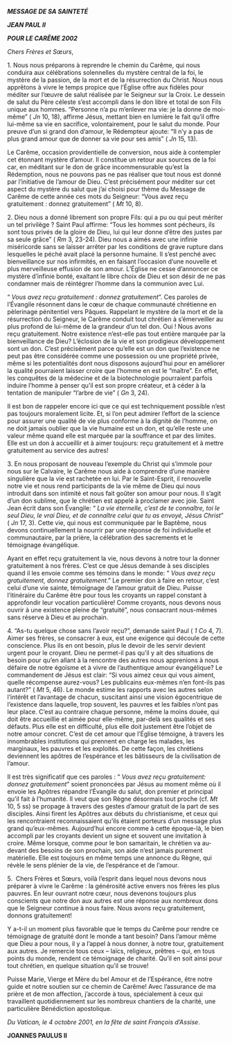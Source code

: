 ***MESSAGE DE SA SAINTETÉ***

***JEAN PAUL II***

***POUR LE CARÊME 2002***

*Chers Frères et Sœurs*,

1\. Nous nous préparons à reprendre le chemin du Carême, qui nous conduira aux célébrations solennelles du mystère central de la foi, le mystère de la passion, de la mort et de la résurrection du Christ. Nous nous apprêtons à vivre le temps propice que l’Église offre aux fidèles pour méditer sur l’œuvre de salut réalisée par le Seigneur sur la Croix. Le dessein de salut du Père céleste s’est accompli dans le don libre et total de son Fils unique aux hommes. “Personne n’a pu m’enlever ma vie: je la donne de moi-même” ( *Jn* 10, 18), affirme Jésus, mettant bien en lumière le fait qu’il offre lui-même sa vie en sacrifice, volontairement, pour le salut du monde. Pour preuve d’un si grand don d’amour, le Rédempteur ajoute: “Il n’y a pas de plus grand amour que de donner sa vie pour ses amis” ( *Jn* 15, 13).

Le Carême, occasion providentielle de conversion, nous aide à contempler cet étonnant mystère d’amour. Il constitue un retour aux sources de la foi car, en méditant sur le don de grâce incommensurable qu’est la Rédemption, nous ne pouvons pas ne pas réaliser que tout nous est donné par l’initiative de l’amour de Dieu. C’est précisément pour méditer sur cet aspect du mystère du salut que j’ai choisi pour thème du Message de Carême de cette année ces mots du Seigneur: “Vous avez reçu gratuitement : donnez gratuitement” ( *Mt* 10, 8).

2\. Dieu nous a donné librement son propre Fils: qui a pu ou qui peut mériter un tel privilège ? Saint Paul affirme: “Tous les hommes sont pécheurs, ils sont tous privés de la gloire de Dieu, lui qui leur donne d’être des justes par sa seule grâce” ( *Rm* 3, 23-24). Dieu nous a aimés avec une infinie miséricorde sans se laisser arrêter par les conditions de grave rupture dans lesquelles le péché avait placé la personne humaine. Il s’est penché avec bienveillance sur nos infirmités, en en faisant l’occasion d’une nouvelle et plus merveilleuse effusion de son amour. L’Église ne cesse d’annoncer ce mystère d’infinie bonté, exaltant le libre choix de Dieu et son désir de ne pas condamner mais de réintégrer l’homme dans la communion avec Lui.

“ *Vous avez reçu gratuitement : donnez gratuitement*”. Ces paroles de l’Évangile résonnent dans le cœur de chaque communauté chrétienne en pèlerinage pénitentiel vers Pâques. Rappelant le mystère de la mort et de la résurrection du Seigneur, le Carême conduit tout chrétien à s’émerveiller au plus profond de lui-même de la grandeur d’un tel don. Oui ! Nous avons reçu gratuitement. Notre existence n’est-elle pas tout entière marquée par la bienveillance de Dieu? L’éclosion de la vie et son prodigieux développement sont un don. C’est précisément parce qu’elle est un don que l’existence ne peut pas être considérée comme une possession ou une propriété privée, même si les potentialités dont nous disposons aujourd’hui pour en améliorer la qualité pourraient laisser croire que l’homme en est le “maître”. En effet, les conquêtes de la médecine et de la biotechnologie pourraient parfois induire l’homme à penser qu’il est son propre créateur, et à céder à la tentation de manipuler “l’arbre de vie” ( *Gn* 3, 24).

Il est bon de rappeler encore ici que ce qui est techniquement possible n’est pas toujours moralement licite. Et, si l’on peut admirer l’effort de la science pour assurer une qualité de vie plus conforme à la dignité de l’homme, on ne doit jamais oublier que la vie humaine est un don, et qu’elle reste une valeur même quand elle est marquée par la souffrance et par des limites. Elle est un don à accueillir et à aimer toujours: reçu gratuitement et à mettre gratuitement au service des autres!

3\. En nous proposant de nouveau l’exemple du Christ qui s’immole pour nous sur le Calvaire, le Carême nous aide à comprendre d’une manière singulière que la vie est rachetée en lui. Par le Saint-Esprit, il renouvelle notre vie et nous rend participants de la vie même de Dieu qui nous introduit dans son intimité et nous fait goûter son amour pour nous. Il s’agit d’un don sublime, que le chrétien est appelé à proclamer avec joie. Saint Jean écrit dans son Évangile: “ *La vie éternelle, c’est de te connaître, toi le seul Dieu, le vrai Dieu, et de connaître celui que tu as envoyé, Jésus Christ*” ( *Jn* 17, 3). Cette vie, qui nous est communiquée par le Baptême, nous devons continuellement la nourrir par une réponse de foi individuelle et communautaire, par la prière, la célébration des sacrements et le témoignage évangélique.

Ayant en effet reçu gratuitement la vie, nous devons à notre tour la donner gratuitement à nos frères. C’est ce que Jésus demande à ses disciples quand il les envoie comme ses témoins dans le monde: “ *Vous avez reçu gratuitement, donnez gratuitement*.” Le premier don à faire en retour, c’est celui d’une vie sainte, témoignage de l’amour gratuit de Dieu. Puisse l’itinéraire du Carême être pour tous les croyants un rappel constant à approfondir leur vocation particulière! Comme croyants, nous devons nous ouvrir à une existence pleine de “gratuité”, nous consacrant nous-mêmes sans réserve à Dieu et au prochain.

4\. “As-tu quelque chose sans l’avoir reçu?”, demande saint Paul ( *1 Co* 4, 7). Aimer ses frères, se consacrer à eux, est une exigence qui découle de cette conscience. Plus ils en ont besoin, plus le devoir de les servir devient urgent pour le croyant. Dieu ne permet-il pas qu’il y ait des situations de besoin pour qu’en allant à la rencontre des autres nous apprenions à nous défaire de notre égoïsme et à vivre de l’authentique amour évangélique? Le commandement de Jésus est clair: “Si vous aimez ceux qui vous aiment, quelle récompense aurez-vous? Les publicains eux-mêmes n’en font-ils pas autant?” ( *Mt* 5, 46). Le monde estime les rapports avec les autres selon l’intérêt et l’avantage de chacun, suscitant ainsi une vision égocentrique de l’existence dans laquelle, trop souvent, les pauvres et les faibles n’ont pas leur place. C’est au contraire chaque personne, même la moins douée, qui doit être accueillie et aimée pour elle-même, par-delà ses qualités et ses défauts. Plus elle est en difficulté, plus elle doit justement être l’objet de notre amour concret. C’est de cet amour que l’Église témoigne, à travers les innombrables institutions qui prennent en charge les malades, les marginaux, les pauvres et les exploités. De cette façon, les chrétiens deviennent les apôtres de l’espérance et les bâtisseurs de la civilisation de l’amour.

Il est très significatif que ces paroles : “ *Vous avez reçu gratuitement: donnez gratuitement*” soient prononcées par Jésus au moment même où il envoie les Apôtres répandre l’Évangile du salut, don premier et principal qu’il fait à l’humanité. Il veut que son Règne désormais tout proche (cf. *Mt* 10, 5 ss) se propage à travers des gestes d’amour gratuit de la part de ses disciples. Ainsi firent les Apôtres aux débuts du christianisme, et ceux qui les rencontraient reconnaissaient qu’ils étaient porteurs d’un message plus grand qu’eux-mêmes. Aujourd’hui encore comme à cette époque-là, le bien accompli par les croyants devient un signe et souvent une invitation à croire. Même lorsque, comme pour le bon samaritain, le chrétien va au-devant des besoins de son prochain, son aide n’est jamais purement matérielle. Elle est toujours en même temps une annonce du Règne, qui révèle le sens plénier de la vie, de l’espérance et de l’amour.

5.  Chers Frères et Sœurs, voilà l’esprit dans lequel nous devons nous préparer à vivre le Carême : la générosité active envers nos frères les plus pauvres. En leur ouvrant notre cœur, nous devenons toujours plus conscients que notre don aux autres est une réponse aux nombreux dons que le Seigneur continue à nous faire. Nous avons reçu gratuitement, donnons gratuitement!

Y a-t-il un moment plus favorable que le temps du Carême pour rendre ce témoignage de gratuité dont le monde a tant besoin? Dans l’amour même que Dieu a pour nous, il y a l’appel à nous donner, à notre tour, gratuitement aux autres. Je remercie tous ceux – laïcs, religieux, prêtres – qui, en tous points du monde, rendent ce témoignage de charité. Qu’il en soit ainsi pour tout chrétien, en quelque situation qu’il se trouve!

Puisse Marie, Vierge et Mère du bel Amour et de l’Espérance, être notre guide et notre soutien sur ce chemin de Carême! Avec l’assurance de ma prière et de mon affection, j’accorde à tous, spécialement à ceux qui travaillent quotidiennement sur les nombreux chantiers de la charité, une particulière Bénédiction apostolique.

*Du Vatican, le 4 octobre 2001, en la fête de saint François d’Assise*.

**JOANNES PAULUS II**